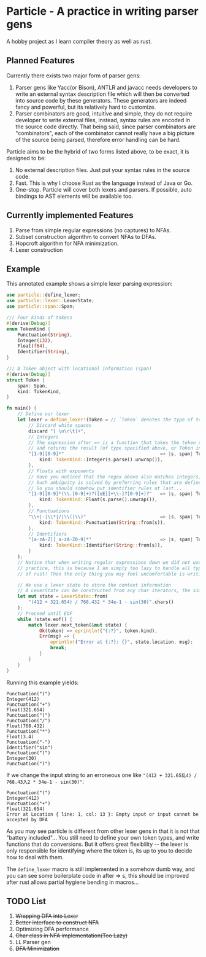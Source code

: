# Particle - A practice in writing parser gens

A hobby project as I learn compiler theory as well as rust.

## Planned Features

Currently there exists two major form of parser gens:

1. Parser gens like Yacc(or Bison), ANTLR and javacc needs developers to write an external syntax description file which will then be converted into source code by these generators. These generators are indeed fancy and powerful, but its relatively hard to customize.
2. Parser combinators are good, intuitive and simple, they do not require developer to write external files, instead, syntax rules are encoded in the source code directly. That being said, since parser combinators are "combinators", each of the combinator cannot really have a big picture of the source being parsed, therefore error handling can be hard.

Particle aims to be the hybrid of two forms listed above, to be exact, it is designed to be:

1. No external description files. Just put your syntax rules in the source code.
2. Fast. This is why I choose Rust as the language instead of Java or Go.
3. One-stop. Particle will cover both lexers and parsers. If possible, auto bindings to AST elements will be available too.
   
## Currently implemented Features

1. Parse from simple regular expressions (no captures) to NFAs.
2. Subset construction algorithm to convert NFAs to DFAs.
3. Hopcroft algorithm for NFA minimization.
4. Lexer construction

## Example

This annotated example shows a simple lexer parsing expression:

```rust
use particle::define_lexer;
use particle::lexer::LexerState;
use particle::span::Span;

/// Four kinds of tokens
#[derive(Debug)]
enum TokenKind {
    Punctuation(String),
    Integer(i32),
    Float(f64),
    Identifier(String),
}

/// A Token object with locational information (span)
#[derive(Debug)]
struct Token {
    span: Span,
    kind: TokenKind,
}

fn main() {
    // Define our lexer
    let lexer = define_lexer!(Token = // `Token` denotes the type of token this lexer is going to return
        // Discard white spaces
        discard "[ \n\r\t]+", 
        // Integers
        // The expression after => is a function that takes the token string as well as the span 
        // and returns the result (of type specified above, or Token in this case).
        "[1-9][0-9]*"                                   => |s, span| Token { span, 
            kind: TokenKind::Integer(s.parse().unwrap()),
        },
        // Floats with exponents
        // Have you noticed that the regex above also matches integers, which may lead to ambiguity?
        // Such ambiguity is solved by preferring rules that are defined first
        // So you should somehow put identifier rules at last...
        "[1-9][0-9]*(\\.[0-9]+)?([eE][+\\-]?[0-9]+)?"   => |s, span| Token { span, 
            kind: TokenKind::Float(s.parse().unwrap()),
        },
        // Punctuations
        "\\+|-|\\*|/|\\(|\\)"                           => |s, span| Token { span,
            kind: TokenKind::Punctuation(String::from(s)),
        },
        // Identifiers
        "[a-zA-Z][_a-zA-Z0-9]*"                         => |s, span| Token { span,
            kind: TokenKind::Identifier(String::from(s)),
        }
    );
    // Notice that when writing regular expressions down we did not use raw string literals, which is a common
    // practice, this is because I am simply too lazy to handle all types of escape characters -- just use that 
    // of rust! Then the only thing you may feel uncomfortable is writing //s!

    // We use a lexer state to store the context information
    // A LexerState can be constructed from any char iterators, the simplest being calling .chars() of a string
    let mut state = LexerState::from(
        "(412 + 321.654) / 768.432 * 34e-1 - sin(30)".chars()
    );
    // Proceed until EOF
    while !state.eof() {
        match lexer.next_token(&mut state) {
            Ok(token) => eprintln!("{:?}", token.kind),
            Err(msg) => {
                eprintln!("Error at {:?}: {}", state.location, msg);
                break;
            }
        }
    }
}
```

Running this example yields:
```
Punctuation("(")
Integer(412)
Punctuation("+")
Float(321.654)
Punctuation(")")
Punctuation("/")
Float(768.432)
Punctuation("*")
Float(3.4)
Punctuation("-")
Identifier("sin")
Punctuation("(")
Integer(30)
Punctuation(")")
```

If we change the input string to an erroneous one like `"(412 + 321.65乱4) / 768.43入2 * 34e-1 - sin(30)"`:
```
Punctuation("(")
Integer(412)
Punctuation("+")
Float(321.654)
Error at Location { line: 1, col: 13 }: Empty input or input cannot be accepted by DFA
```

As you may see particle is different from other lexer gens in that it is not that "battery included"...
You still need to define your own token types, and write functions that do conversions.
But it offers great flexibility -- the lexer is only responsible for identifying where the token is,
its up to you to decide how to deal with them.

The `define_lexer` macro is still implemented in a somehow dumb way, and you can see some boilerplate code
in after => s, this should be improved after rust allows partial hygiene bending in macros... 

## TODO List
1. ~~Wrapping DFA into Lexer~~
2. ~~Better interface to construct NFA~~
3. Optimizing DFA performance
4. ~~Char class in NFA implementation(Too Lazy)~~
5. LL Parser gen
6. ~~DFA Minimization~~